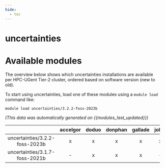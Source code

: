 ```yaml
---
hide:
  - toc
---
```


uncertainties
=============

# Available modules


The overview below shows which uncertainties installations are available per HPC-UGent Tier-2 cluster, ordered based on software version (new to old).

To start using uncertainties, load one of these modules using a `module load` command like:

```shell
module load uncertainties/3.2.2-foss-2023b
```

*(This data was automatically generated on {{modules_last_updated}})*  

| |accelgor|doduo|donphan|gallade|joltik|shinx|
| :---: | :---: | :---: | :---: | :---: | :---: | :---: |
|uncertainties/3.2.2-foss-2023b|x|x|x|x|x|x|
|uncertainties/3.1.7-foss-2021b|-|x|x|x|-|-|
